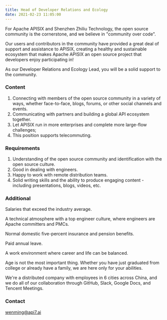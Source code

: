 ```yaml
---
title: Head of Developer Relations and Ecology
date: 2021-02-23 11:05:00
---
```


For Apache APISIX and Shenzhen Zhiliu Technology, the open source community is the cornerstone, and we believe in "community over code".

Our users and contributors in the community have provided a great deal of support and assistance to APISIX, creating a healthy and sustainable ecosystem that makes Apache APISIX an open source project that developers enjoy participating in!

As our Developer Relations and Ecology Lead, you will be a solid support to the community.

### Content

1. Connecting with members of the open source community in a variety of ways, whether face-to-face, blogs, forums, or other social channels and events.
2. Communicating with partners and building a global API ecosystem together.
3. Let APISIX run in more enterprises and complete more large-flow challenges;
4. This position supports telecommuting.

### Requirements

1. Understanding of the open source community and identification with the open source culture.
2. Good in dealing with engineers.
3. Happy to work with remote distribution teams.
4. Solid writing skills and the ability to produce engaging content - including presentations, blogs, videos, etc.

### Additional

Salaries that exceed the industry average.

A technical atmosphere with a top engineer culture, where engineers are Apache committers and PMCs.

Normal domestic five-percent insurance and pension benefits.

Paid annual leave.

A work environment where career and life can be balanced.

Age is not the most important thing. Whether you have just graduated from college or already have a family, we are here only for your abilities.

We're a distributed company with employees in 6 cities across China, and we do all of our collaboration through GitHub, Slack, Google Docs, and Tencent Meetings.

### Contact

[wenming@api7.ai](mailto:wenming@api7.ai)
